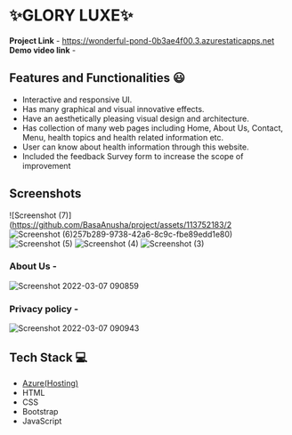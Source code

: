 # ✨GLORY LUXE✨
**Project Link** - https://wonderful-pond-0b3ae4f00.3.azurestaticapps.net
**Demo video link** -


## Features and Functionalities 😃

- Interactive and responsive UI.
- Has many graphical and visual innovative effects.
- Have an aesthetically pleasing visual design and architecture.
- Has collection of many web pages including Home, About Us, Contact, Menu, health topics and health related information etc.
- User can know about health information through this website.
- Included the feedback Survey form to increase the scope of improvement 

## Screenshots

 ![Screenshot (7)](https://github.com/BasaAnusha/project/assets/113752183/2
 ![Screenshot (6)](https://github.com/BasaAnusha/project/assets/113752183/74babf9f-86b5-4c20-8dac-d7d09a741ce3)257b289-9738-42a6-8c9c-fbe89edd1e80)
![Screenshot (5)](https://github.com/BasaAnusha/project/assets/113752183/7bc219ff-cc4f-4535-b262-081fcdff482d)
![Screenshot (4)](https://github.com/BasaAnusha/project/assets/113752183/0e1590c8-4054-448c-b309-4214c21c55e3)
![Screenshot (3)](https://github.com/BasaAnusha/project/assets/113752183/e1b03354-56ed-4d20-adf7-16ec66cad163)




   

### About Us -



![Screenshot 2022-03-07 090859](https://user-images.githubusercontent.com/98517345/156963803-135e9564-ca95-458e-9074-0d7aa2f7d586.jpg)


### Privacy policy -


![Screenshot 2022-03-07 090943](https://user-images.githubusercontent.com/98517345/156963849-e8ead038-b9ea-4320-9165-9f99cf00d9d2.jpg)



## Tech Stack 💻

- [Azure(Hosting)](https://azure.microsoft.com/en-in/features/azure-portal/)
- HTML
- CSS
- Bootstrap
- JavaScript
